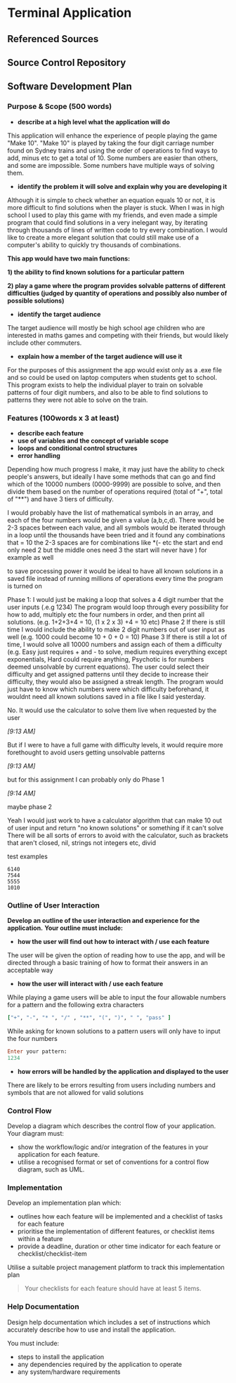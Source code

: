 # Terminal Application 

## Referenced Sources

## Source Control Repository

## Software Development Plan

### Purpose & Scope (500 words)

- **describe at a high level what the application will do**

This application will enhance the experience of people playing the game "Make 10". "Make 10" is played by taking the four digit carriage number found on Sydney trains and using the order of operations to find ways to add, minus etc to get a total of 10. Some numbers are easier than others, and some are impossible. Some numbers have multiple ways of solving them. 

- **identify the problem it will solve and explain why you are developing it**

Although it is simple to check whether an equation equals 10 or not, it is more difficult to find solutions when the player is stuck. When I was in high school I used to play this game with my friends, and even made a simple program that could find solutions in a very inelegant way, by iterating through thousands of lines of written code to try every combination. I would like to create a more elegant solution that could still make use of a computer's ability to quickly try thousands of combinations. 

**This app would have two main functions:** 

**1) the ability to find known solutions for a particular pattern**

**2) play a game where the program provides solvable patterns of different difficulties (judged by quantity of operations and possibly also number of possible solutions)**



- **identify the target audience**

The target audience will mostly be high school age children who are interested in maths games and competing with their friends, but would likely include other commuters. 

- **explain how a member of the target audience will use it**

For the purposes of this assignment the app would exist only as a .exe file and so could be used on laptop computers when students get to school. This program exists to help the individual player to train on solvable patterns of four digit numbers, and also to be able to find solutions to patterns they were not able to solve on the train.

### Features (100words x 3 at least)

- **describe each feature**
- **use of variables and the concept of variable scope**
- **loops and conditional control structures**
- **error handling**



Depending how much progress I make, it may just have the ability to check people's answers, but ideally I have some methods that can go and find which of the 10000 numbers (0000-9999) are possible to solve, and then divide them based on the number of operations required (total of "+", total of "**") and have 3 tiers of difficulty.



I would probably have the list of mathematical symbols in an array, and each of the four numbers would be given a value (a,b,c,d). There would be 2-3 spaces between each value, and all symbols would be iterated through in a loop until the thousands have been tried and it found any combinations that = 10
the 2-3 spaces are for combinations like *(- etc
the start and end only need 2 but the middle ones need 3
the start will never have ) for example as well



to save processing power it would be ideal to have all known solutions in a saved file instead of running millions of operations every time the program is turned on





Phase 1: I would just be making a loop that solves a 4 digit number that the user inputs (.e.g 1234) The program would loop through every possibility for how to add, multiply etc the four numbers in order, and then print all solutions. (e.g. 1+2+3+4 = 10, (1 x 2 x 3) +4 = 10 etc) Phase 2 If there is still time I would include the ability to make 2 digit numbers out of user input as well (e.g. 1000 could become 10 + 0 + 0 = 10) Phase 3 If there is still a lot of time, I would solve all 10000 numbers and assign each of them a difficulty (e.g. Easy just requires + and - to solve, medium requires everything except exponentials, Hard could require anything, Psychotic is for numbers deemed unsolvable by current equations).  The user could select their difficulty and get assigned patterns until they decide to increase their difficulty, they would also be assigned a streak length.  The program would just have to know which numbers were which difficulty beforehand, it wouldnt need all known solutions saved in a file like I said yesterday.

No. It would use the calculator to solve them live when requested by the user







*[*9:13 AM*]*

But if I were to have a full game with difficulty levels, it would require more forethought to avoid users getting unsolvable patterns







*[*9:13 AM*]*

but for this assignment I can probably only do Phase 1







*[*9:14 AM*]*

maybe phase 2

Yeah I would just work to have a calculator algorithm that can make 10 out of user input and return "no known solutions" or something if it can't solve There will be all sorts of errors to avoid with the calculator, such as brackets that aren't closed, nil, strings not integers etc, divid



test examples 

```
6140
7544
5555
1010
```

### Outline of User Interaction

**Develop an outline of the user interaction and experience for the application.**
**Your outline must include:**

- **how the user will find out how to interact with / use each feature**

The user will be given the option of reading how to use the app, and will be directed through a basic training of how to format their answers in an acceptable way

- **how the user will interact with / use each feature**

While playing a game users will be able to input the four allowable numbers for a pattern and the following extra characters 

```ruby
["+", "-", "* ", "/" , "**", "(", ")", " ", "pass" ]
```

While asking for known solutions to a pattern users will only have to input the four numbers

```ruby
Enter your pattern:
1234
```



- **how errors will be handled by the application and displayed to the user**

There are likely to be errors resulting from users including numbers and symbols that are not allowed for valid solutions



### Control Flow

Develop a diagram which describes the control flow of your application. Your diagram must:
- show the workflow/logic and/or integration of the features in your application for each feature.
- utilise a recognised format or set of conventions for a control flow diagram, such as UML.

### Implementation

Develop an implementation plan which:
- outlines how each feature will be implemented and a checklist of tasks for each feature
- prioritise the implementation of different features, or checklist items within a feature
- provide a deadline, duration or other time indicator for each feature or checklist/checklist-item

Utilise a suitable project management platform to track this implementation plan

> Your checklists for each feature should have at least 5 items.

### Help Documentation

Design help documentation which includes a set of instructions which accurately describe how to use and install the application.

You must include:
- steps to install the application
- any dependencies required by the application to operate
- any system/hardware requirements

